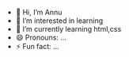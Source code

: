 - 👋 Hi, I’m Annu
- 👀 I’m interested in learning
- 🌱 I’m currently learning html,css
- 😄 Pronouns: ...
- ⚡ Fun fact: ...

<!---
Annu2002-tech/Annu2002-tech is a ✨ special ✨ repository because its `README.md` (this file) appears on your GitHub profile.
You can click the Preview link to take a look at your changes.
--->
